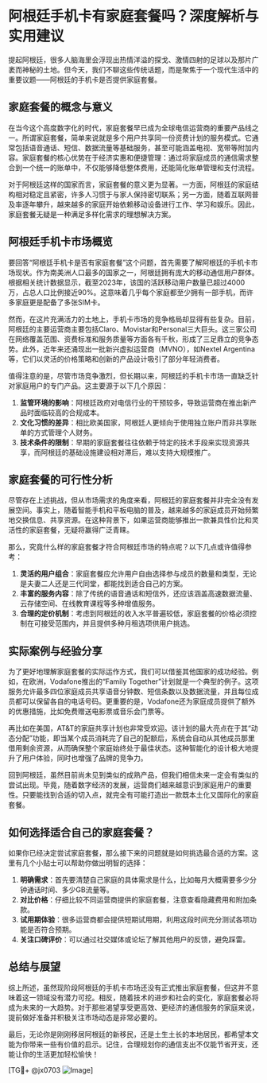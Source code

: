 # 阿根廷手机卡有家庭套餐吗？深度解析与实用建议

提起阿根廷，很多人脑海里会浮现出热情洋溢的探戈、激情四射的足球以及那片广袤而神秘的土地。但今天，我们不聊这些传统话题，而是聚焦于一个现代生活中的重要议题——阿根廷的手机卡是否提供家庭套餐。

## 家庭套餐的概念与意义

在当今这个高度数字化的时代，家庭套餐早已成为全球电信运营商的重要产品线之一。所谓家庭套餐，简单来说就是多个用户共享同一份资费计划的服务模式。它通常包括语音通话、短信、数据流量等基础服务，甚至可能涵盖电视、宽带等附加内容。家庭套餐的核心优势在于经济实惠和便捷管理：通过将家庭成员的通信需求整合到一个统一的账单中，不仅能够降低整体费用，还能简化账单管理和支付流程。

对于阿根廷这样的国家而言，家庭套餐的意义更为显著。一方面，阿根廷的家庭结构相对稳定且紧密，许多人习惯于与家人保持密切联系；另一方面，随着互联网普及率逐年攀升，越来越多的家庭开始依赖移动设备进行工作、学习和娱乐。因此，家庭套餐无疑是一种满足多样化需求的理想解决方案。

## 阿根廷手机卡市场概览

要回答“阿根廷手机卡是否有家庭套餐”这个问题，首先需要了解阿根廷的手机卡市场现状。作为南美洲人口最多的国家之一，阿根廷拥有庞大的移动通信用户群体。根据相关统计数据显示，截至2023年，该国的活跃移动用户数量已超过4000万，占总人口比例接近90%。这意味着几乎每个家庭都至少拥有一部手机，而许多家庭更是配备了多张SIM卡。

然而，在这片充满活力的土地上，手机卡市场的竞争格局却显得有些复杂。目前，阿根廷的主要运营商主要包括Claro、Movistar和Personal三大巨头。这三家公司在网络覆盖范围、资费标准和服务质量等方面各有千秋，形成了三足鼎立的竞争态势。此外，近年来还涌现出一批新兴虚拟运营商（MVNO），如Nextel Argentina等，它们以灵活的价格策略和创新的产品设计吸引了部分年轻消费者。

值得注意的是，尽管市场竞争激烈，但长期以来，阿根廷的手机卡市场一直缺乏针对家庭用户的专门产品。这主要源于以下几个原因：

1. **监管环境的影响**：阿根廷政府对电信行业的干预较多，导致运营商在推出新产品时面临较高的合规成本。
2. **文化习惯的差异**：相比欧美国家，阿根廷人更倾向于使用独立账户而非共享账单的方式管理个人财务。
3. **技术条件的限制**：早期的家庭套餐往往依赖于特定的技术手段来实现资源共享，而阿根廷的基础设施建设相对滞后，难以支持大规模推广。

## 家庭套餐的可行性分析

尽管存在上述挑战，但从市场需求的角度来看，阿根廷的家庭套餐并非完全没有发展空间。事实上，随着智能手机和平板电脑的普及，越来越多的家庭成员开始频繁地交换信息、共享资源。在这种背景下，如果运营商能够推出一款兼具性价比和灵活性的家庭套餐，无疑将赢得广泛青睐。

那么，究竟什么样的家庭套餐才符合阿根廷市场的特点呢？以下几点或许值得参考：

1. **灵活的用户组合**：家庭套餐应允许用户自由选择参与成员的数量和类型，无论是夫妻二人还是三代同堂，都能找到适合自己的方案。
2. **丰富的服务内容**：除了传统的语音通话和短信外，还应该涵盖高速数据流量、云存储空间、在线教育课程等多种增值服务。
3. **合理的定价机制**：考虑到阿根廷的收入水平普遍较低，家庭套餐的价格必须控制在可接受范围内，并且提供多种月租选项供用户挑选。

## 实际案例与经验分享

为了更好地理解家庭套餐的实际运作方式，我们可以借鉴其他国家的成功经验。例如，在欧洲，Vodafone推出的“Family Together”计划就是一个典型的例子。这项服务允许最多四位家庭成员共享语音分钟数、短信条数以及数据流量，并且每位成员都可以保留各自的电话号码。更重要的是，Vodafone还为家庭成员提供了额外的优惠措施，比如免费赠送电影票或音乐会门票等。

再比如在美国，AT&T的家庭共享计划也非常受欢迎。该计划的最大亮点在于其“动态分配”功能，即当某个成员消耗完了自己的配额后，系统会自动从其他成员那里借用剩余资源，从而确保整个家庭始终处于最佳状态。这种智能化的设计极大地提升了用户体验，同时也增强了品牌的竞争力。

回到阿根廷，虽然目前尚未见到类似的成熟产品，但我们相信未来一定会有类似的尝试出现。毕竟，随着数字经济的发展，运营商们越来越意识到家庭用户的重要性。只要能找到合适的切入点，就完全有可能打造出一款既本土化又国际化的家庭套餐。

## 如何选择适合自己的家庭套餐？

如果你已经决定尝试家庭套餐，那么接下来的问题就是如何挑选最合适的方案。这里有几个小贴士可以帮助你做出明智的选择：

1. **明确需求**：首先要清楚自己家庭的具体需求是什么，比如每月大概需要多少分钟通话时间、多少GB流量等。
2. **对比价格**：仔细比较不同运营商提供的家庭套餐，注意查看隐藏费用和附加条款。
3. **试用期体验**：很多运营商都会提供短期试用期，利用这段时间充分测试各项功能是否符合预期。
4. **关注口碑评价**：可以通过社交媒体或论坛了解其他用户的反馈，避免踩雷。

## 总结与展望

综上所述，虽然现阶段阿根廷的手机卡市场还没有正式推出家庭套餐，但这并不意味着这一领域没有潜力可挖。相反，随着技术的进步和社会的变化，家庭套餐必将成为未来的一大趋势。对于那些渴望享受更高效、更经济的通信服务的家庭来说，提前做好准备并积极关注市场动态是非常必要的。

最后，无论你是刚刚移居阿根廷的新移民，还是土生土长的本地居民，都希望本文能为你带来一些有价值的启示。记住，合理规划你的通信支出不仅能节省开支，还能让你的生活更加轻松愉快！

[TG💪+ @jx0703 ![Image](https://github.com/user-attachments/assets/dbca1d08-cadb-493c-b0ec-ad6f7a83f270)]